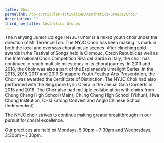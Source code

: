 ```yaml
---
title: Choir
permalink: /co-curricular-activities/Aesthetics-Groups/Choir
description: ""
third_nav_title: Aesthetics Groups
---
```

The Nanyang Junior College (NYJC) Choir is a mixed youth choir under the direction of Mr Terrence Toh. The NYJC Choir has been making its mark in both the local and overseas choral music scenes. After clinching gold awards in the Festival of Songs held in Olomouc, Czech Republic as well as the International Choir Competition Riva del Garda in Italy, the choir has continued to reach multiple milestones in its choral journey. In 2013 and 2018, the Choir was also a part of the Esplanade’s Limelight Series. In the 2013, 2015, 2017 and 2019 Singapore Youth Festival Arts Presentation, the Choir was awarded the Certificate of Distinction. The NYJC Choir had also performed with the Singapore Lyric Opera in the annual Gala Concerts in 2015 and 2016. The Choir also had multiple collaboration with choirs from Chung Cheng High School (Main), Chung Cheng High School (Yishun), Hwa Chong Institution, CHIJ Katong Convent and Anglo Chinese School (Independent).

The NYJC choir strives to continue making greater breakthroughs in our pursuit for choral excellence.

Our practices are held on Mondays, 5:30pm – 7:30pm and Wednesdays, 3:30pm – 7:30pm.
